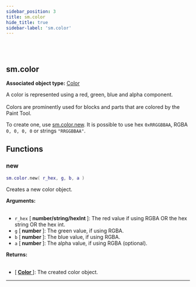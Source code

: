 ```yaml
---
sidebar_position: 3
title: sm.color
hide_title: true
sidebar-label: 'sm.color'
---
```


<br></br>

## sm.color

**Associated object type:** [Color](/docs/terrain_script_env/userdata/Color)

A color is represented using a red, green, blue and alpha component. <br></br>
Colors are prominently used for blocks and parts that are colored by the Paint Tool.

To create one, use [sm.color.new](#new). It is possible to use hex <code>0xRRGGBBAA</code>, RGBA <code>0, 0, 0, 0</code> or strings <code>"RRGGBBAA"</code>.

## Functions

### new

```lua
sm.color.new( r_hex, g, b, a )
```

Creates a new color object.

<strong>Arguments:</strong> <br></br>

- <code>r_hex</code> [<strong> number/string/hexInt </strong>]: The red value if using RGBA OR the hex string OR the hex int.
- <code>g</code> [<strong> number </strong>]: The green value, if using RGBA.
- <code>b</code> [<strong> number </strong>]: The blue value, if using RGBA.
- <code>a</code> [<strong> number </strong>]: The alpha value, if using RGBA (optional).

<strong>Returns:</strong> <br></br>

- [<strong> <a href="/docs/terrain_script_env/userdata/Color"> Color </a> </strong>]: The created color object.

---
















